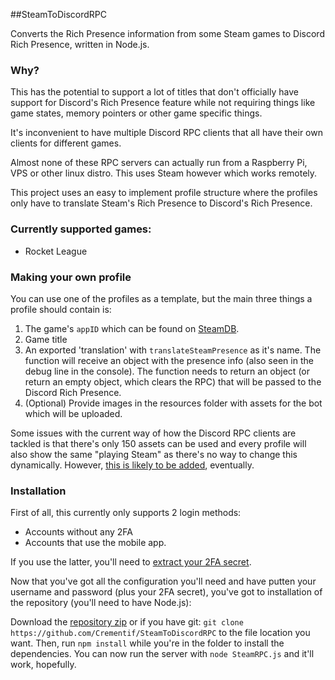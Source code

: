 ##SteamToDiscordRPC

Converts the Rich Presence information from some Steam games to Discord Rich Presence, written in Node.js.

### Why?
This has the potential to support a lot of titles that don't officially have support for Discord's Rich Presence feature while not requiring things like game states, memory pointers or other game specific things.

It's inconvenient to have multiple Discord RPC clients that all have their own clients for different games.

Almost none of these RPC servers can actually run from a Raspberry Pi, VPS or other linux distro. This uses Steam however which works remotely.

This project uses an easy to implement profile structure where the profiles only have to translate Steam's Rich Presence to Discord's Rich Presence.

### Currently supported games:
- Rocket League

### Making your own profile
You can use one of the profiles as a template, but the main three things a profile should contain is:
1. The game's `appID` which can be found on [SteamDB](https://steamdb.info/).
2. Game title
3. An exported 'translation' with `translateSteamPresence` as it's name.
The function will receive an object with the presence info (also seen in the debug line in the console).
The function needs to return an object (or return an empty object, which clears the RPC) that will be passed to the Discord Rich Presence.
4. (Optional) Provide images in the resources folder with assets for the bot which will be uploaded.



Some issues with the current way of how the Discord RPC clients are tackled is that there's only 150 assets can be used and
every profile will also show the same "playing Steam" as there's no way to change this dynamically.
However, [this is likely to be added](https://github.com/discordapp/discord-rpc/issues/54), eventually.

### Installation
First of all, this currently only supports 2 login methods:
- Accounts without any 2FA
- Accounts that use the mobile app.

If you use the latter, you'll need to [extract your 2FA secret](https://github.com/SteamTimeIdler/stidler/wiki/Getting-your-%27shared_secret%27-code-for-use-with-Auto-Restarter-on-Mobile-Authentication).

Now that you've got all the configuration you'll need and have putten your username and password (plus your 2FA secret),
you've got to installation of the repository (you'll need to have Node.js):

Download the [repository zip](https://github.com/Crementif/SteamToDiscordRPC/archive/master.zip) or if you have git:
`git clone https://github.com/Crementif/SteamToDiscordRPC` to the file location you want.
Then, run `npm install` while you're in the folder to install the dependencies.
You can now run the server with `node SteamRPC.js` and it'll work, hopefully.